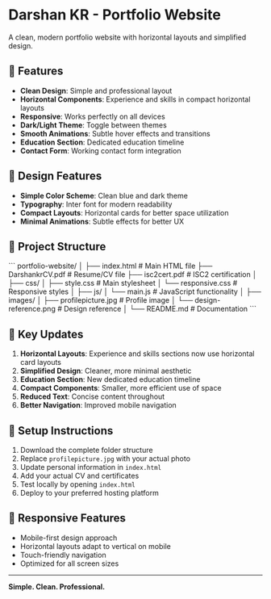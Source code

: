 # Darshan KR - Portfolio Website

A clean, modern portfolio website with horizontal layouts and simplified design.

## 🌟 Features

- **Clean Design**: Simple and professional layout
- **Horizontal Components**: Experience and skills in compact horizontal layouts
- **Responsive**: Works perfectly on all devices
- **Dark/Light Theme**: Toggle between themes
- **Smooth Animations**: Subtle hover effects and transitions
- **Education Section**: Dedicated education timeline
- **Contact Form**: Working contact form integration

## 🎨 Design Features

- **Simple Color Scheme**: Clean blue and dark theme
- **Typography**: Inter font for modern readability
- **Compact Layouts**: Horizontal cards for better space utilization
- **Minimal Animations**: Subtle effects for better UX

## 📁 Project Structure

\`\`\`
portfolio-website/
│
├── index.html              # Main HTML file
├── DarshankrCV.pdf        # Resume/CV file
├── isc2cert.pdf           # ISC2 certification
│
├── css/
│   ├── style.css          # Main stylesheet
│   └── responsive.css     # Responsive styles
│
├── js/
│   └── main.js           # JavaScript functionality
│
├── images/
│   ├── profilepicture.jpg # Profile image
│   └── design-reference.png # Design reference
│
└── README.md             # Documentation
\`\`\`

## 🚀 Key Updates

1. **Horizontal Layouts**: Experience and skills sections now use horizontal card layouts
2. **Simplified Design**: Cleaner, more minimal aesthetic
3. **Education Section**: New dedicated education timeline
4. **Compact Components**: Smaller, more efficient use of space
5. **Reduced Text**: Concise content throughout
6. **Better Navigation**: Improved mobile navigation

## 🔧 Setup Instructions

1. Download the complete folder structure
2. Replace `profilepicture.jpg` with your actual photo
3. Update personal information in `index.html`
4. Add your actual CV and certificates
5. Test locally by opening `index.html`
6. Deploy to your preferred hosting platform

## 📱 Responsive Features

- Mobile-first design approach
- Horizontal layouts adapt to vertical on mobile
- Touch-friendly navigation
- Optimized for all screen sizes

---

**Simple. Clean. Professional.**
